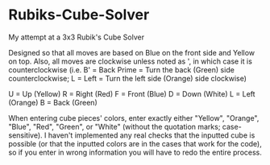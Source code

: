 # Rubiks-Cube-Solver
My attempt at a 3x3 Rubik's Cube Solver

Designed so that all moves are based on Blue on the front side and Yellow on top. Also, all moves are clockwise unless noted as ', in which case it is counterclockwise (i.e. B' = Back Prime = Turn the back (Green) side counterclockwise; L = Left = Turn the left side (Orange) side clockwise)

U = Up (Yellow)
R = Right (Red)
F = Front (Blue)
D = Down (White)
L = Left (Orange)
B = Back (Green)

When entering cube pieces' colors, enter exactly either "Yellow", "Orange", "Blue", "Red", "Green", or "White" (without the quotation marks; case-sensitive). I haven't implemented any real checks that the inputted cube is possible (or that the inputted colors are in the cases that work for the code), so if you enter in wrong information you will have to redo the entire process. 
